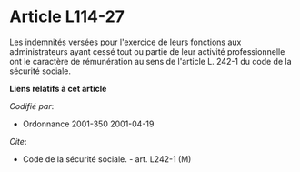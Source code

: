 # Article L114-27

Les indemnités versées pour l'exercice de leurs fonctions aux administrateurs ayant cessé tout ou partie de leur activité
professionnelle ont le caractère de rémunération au sens de l'article L. 242-1 du code de la sécurité sociale.

**Liens relatifs à cet article**

_Codifié par_:

  - Ordonnance 2001-350 2001-04-19

_Cite_:

  - Code de la sécurité sociale. - art. L242-1 (M)
